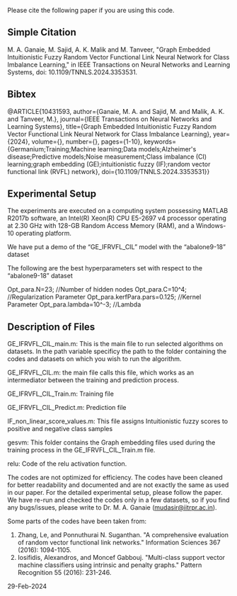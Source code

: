 Please cite the following paper if you are using this code.

Simple Citation
---------------
M. A. Ganaie, M. Sajid, A. K. Malik and M. Tanveer, "Graph Embedded Intuitionistic Fuzzy Random Vector Functional Link Neural Network for Class Imbalance Learning," in IEEE Transactions on Neural Networks and Learning Systems, doi: 10.1109/TNNLS.2024.3353531.

Bibtex
------

@ARTICLE{10431593,
  author={Ganaie, M. A. and Sajid, M. and Malik, A. K. and Tanveer, M.},
  journal={IEEE Transactions on Neural Networks and Learning Systems}, 
  title={Graph Embedded Intuitionistic Fuzzy Random Vector Functional Link Neural Network for Class Imbalance Learning}, 
  year={2024},
  volume={},
  number={},
  pages={1-10},
  keywords={Germanium;Training;Machine learning;Data models;Alzheimer's disease;Predictive models;Noise measurement;Class imbalance (CI) learning;graph embedding (GE);intuitionistic fuzzy (IF);random vector functional link (RVFL) network},
  doi={10.1109/TNNLS.2024.3353531}}

Experimental Setup
------------------

The experiments are executed on a computing system possessing MATLAB R2017b software, an Intel(R) Xeon(R) CPU E5-2697 v4 processor operating at 2.30 GHz with 128-GB Random Access Memory (RAM), and a Windows-10 operating platform.

We have put a demo of the “GE_IFRVFL_CIL” model with the “abalone9-18” dataset 

The following are the best hyperparameters set with respect to the “abalone9-18” dataset 

Opt_para.N=23; //Number of hidden nodes
Opt_para.C=10^4; //Regularization Parameter
Opt_para.kerfPara.pars=0.125; //Kernel Parameter
Opt_para.lambda=10^-3; //Lambda

Description of Files
---------------------
GE_IFRVFL_CIL_main.m: This is the main file to run selected algorithms on datasets. In the path variable specificy the path to the folder containing the codes and datasets on which you wish to run the algorithm. 

GE_IFRVFL_CIL.m: the main file calls this file, which works as an intermediator between the training and prediction process.

GE_IFRVFL_CIL_Train.m: Training file

GE_IFRVFL_CIL_Predict.m: Prediction file

IF_non_linear_score_values.m: This file assigns Intuitionistic fuzzy scores to positive and negative class samples

gesvm: This folder contains the Graph embedding files used during the training process in the GE_IFRVFL_CIL_Train.m file.

relu: Code of the relu activation function.

The codes are not optimized for efficiency. The codes have been cleaned for better readability and documented and are not exactly the same as used in our paper. For the detailed experimental setup, please follow the paper. We have re-run and checked the codes only in a few datasets, so if you find any bugs/issues, please write to Dr. M. A. Ganaie (mudasir@iitrpr.ac.in).


Some parts of the codes have been taken from:
1. Zhang, Le, and Ponnuthurai N. Suganthan. "A comprehensive evaluation of random vector functional link networks." Information Sciences 367 (2016): 1094-1105.
2. Iosifidis, Alexandros, and Moncef Gabbouj. "Multi-class support vector machine classifiers using intrinsic and penalty graphs." Pattern Recognition 55 (2016): 231-246.

29-Feb-2024

